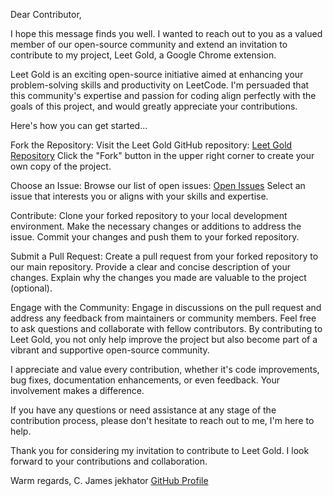 Dear Contributor,

I hope this message finds you well. I wanted to reach out to you as a valued member of our open-source 
community and extend an invitation to contribute to my project, Leet Gold, a Google Chrome extension.

Leet Gold is an exciting open-source initiative aimed at enhancing your problem-solving skills and 
productivity on LeetCode. I'm persuaded that this community's expertise and passion for coding align 
perfectly with the goals of this project, and would greatly appreciate your contributions.

Here's how you can get started...

Fork the Repository:
Visit the Leet Gold GitHub repository: [Leet Gold Repository](https://github.com/jekhator/Leet-Gold.git)
Click the "Fork" button in the upper right corner to create your own copy of the project.

Choose an Issue:
Browse our list of open issues: [Open Issues](issues.md)
Select an issue that interests you or aligns with your skills and expertise.

Contribute:
Clone your forked repository to your local development environment.
Make the necessary changes or additions to address the issue.
Commit your changes and push them to your forked repository.

Submit a Pull Request:
Create a pull request from your forked repository to our main repository.
Provide a clear and concise description of your changes.
Explain why the changes you made are valuable to the project (optional).

Engage with the Community:
Engage in discussions on the pull request and address any feedback from maintainers or community members.
Feel free to ask questions and collaborate with fellow contributors.
By contributing to Leet Gold, you not only help improve the project but also become part of a vibrant 
and supportive open-source community.

I appreciate and value every contribution, whether it's code improvements, bug fixes, documentation 
enhancements, or even feedback. Your involvement makes a difference.

If you have any questions or need assistance at any stage of the contribution process, please don't hesitate 
to reach out to me, I'm here to help.

Thank you for considering my invitation to contribute to Leet Gold. I look forward to your contributions 
and collaboration.

Warm regards,
C. James
jekhator
[GitHub Profile](https://github.com/jekhator)

